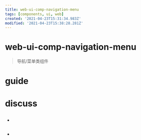 ```yaml
---
title: web-ui-comp-navigation-menu
tags: [components, ui, web]
created: '2021-04-23T15:31:34.983Z'
modified: '2021-04-23T15:38:28.281Z'
---
```


# web-ui-comp-navigation-menu

> 导航/菜单类组件

# guide

# discuss

- ## 

- ## 
